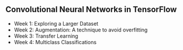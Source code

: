 ## Convolutional Neural Networks in TensorFlow

* Week 1: Exploring a Larger Dataset
* Week 2: Augmentation: A technique to avoid overfitting
* Week 3: Transfer Learning
* Week 4: Multiclass Classifications
